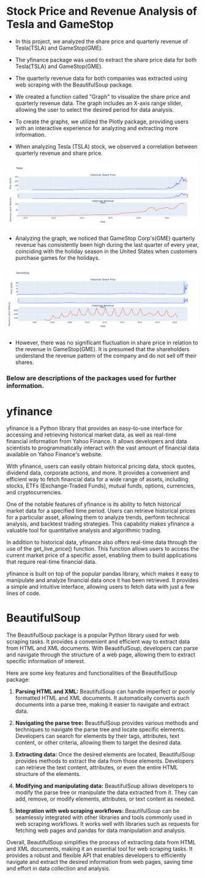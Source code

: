 # Stock Price and Revenue Analysis of Tesla and GameStop

* In this project, we analyzed the share price and quarterly revenue of Tesla(TSLA) and GameStop(GME).

* The yfinance package was used to extract the share price data for both Tesla(TSLA) and GameStop(GME).

* The quarterly revenue data for both companies was extracted using web scraping with the BeautifulSoup package.

* We created a function called "Graph" to visualize the share price and quarterly revenue data. The graph includes an X-axis range slider, allowing the user to select the desired period for data analysis.

* To create the graphs, we utilized the Plotly package, providing users with an interactive experience for analyzing and extracting more information.

* When analyzing Tesla (TSLA) stock, we observed a correlation between quarterly revenue and share price.

![FALIED TO LOAD THE GRAPH PLEASE GO THROUGH THE ATTACHED SOURCE CODE](https://github.com/rockys-project/Stock-Price-Analysis/blob/main/Graphs/TSLA.png)

* Analyzing the graph, we noticed that GameStop Corp's(GME) quarterly revenue has consistently been high during the last quarter of every year, coinciding with the holiday season in the United States when customers purchase games for the holidays.

![FALIED TO LOAD THE GRAPH PLEASE GO THROUGH THE ATTACHED SOURCE CODE](https://github.com/rockys-project/Stock-Price-Analysis/blob/main/Graphs/GME.png)

* However, there was no significant fluctuation in share price in relation to the revenue in GameStop(GME). It is presumed that the shareholders understand the revenue pattern of the company and do not sell off their shares.

### Below are descriptions of the packages used for further information.

# yfinance 
yfinance is a Python library that provides an easy-to-use interface for accessing and retrieving historical market data, as well as real-time financial information from Yahoo Finance. It allows developers and data scientists to programmatically interact with the vast amount of financial data available on Yahoo Finance's website.

With yfinance, users can easily obtain historical pricing data, stock quotes, dividend data, corporate actions, and more. It provides a convenient and efficient way to fetch financial data for a wide range of assets, including stocks, ETFs (Exchange-Traded Funds), mutual funds, options, currencies, and cryptocurrencies.

One of the notable features of yfinance is its ability to fetch historical market data for a specified time period. Users can retrieve historical prices for a particular asset, allowing them to analyze trends, perform technical analysis, and backtest trading strategies. This capability makes yfinance a valuable tool for quantitative analysis and algorithmic trading.

In addition to historical data, yfinance also offers real-time data through the use of the get_live_price() function. This function allows users to access the current market price of a specific asset, enabling them to build applications that require real-time financial data.

yfinance is built on top of the popular pandas library, which makes it easy to manipulate and analyze financial data once it has been retrieved. It provides a simple and intuitive interface, allowing users to fetch data with just a few lines of code.


# BeautifulSoup

The BeautifulSoup package is a popular Python library used for web scraping tasks. It provides a convenient and efficient way to extract data from HTML and XML documents. With BeautifulSoup, developers can parse and navigate through the structure of a web page, allowing them to extract specific information of interest.

Here are some key features and functionalities of the BeautifulSoup package:

1. **Parsing HTML and XML:** BeautifulSoup can handle imperfect or poorly formatted HTML and XML documents. It automatically converts such documents into a parse tree, making it easier to navigate and extract data.

2. **Navigating the parse tree:** BeautifulSoup provides various methods and techniques to navigate the parse tree and locate specific elements. Developers can search for elements by their tags, attributes, text content, or other criteria, allowing them to target the desired data.

3. **Extracting data:** Once the desired elements are located, BeautifulSoup provides methods to extract the data from those elements. Developers can retrieve the text content, attributes, or even the entire HTML structure of the elements.

4. **Modifying and manipulating data:** BeautifulSoup allows developers to modify the parse tree or manipulate the data extracted from it. They can add, remove, or modify elements, attributes, or text content as needed.

5. **Integration with web scraping workflows:** BeautifulSoup can be seamlessly integrated with other libraries and tools commonly used in web scraping workflows. It works well with libraries such as requests for fetching web pages and pandas for data manipulation and analysis.

Overall, BeautifulSoup simplifies the process of extracting data from HTML and XML documents, making it an essential tool for web scraping tasks. It provides a robust and flexible API that enables developers to efficiently navigate and extract the desired information from web pages, saving time and effort in data collection and analysis.

